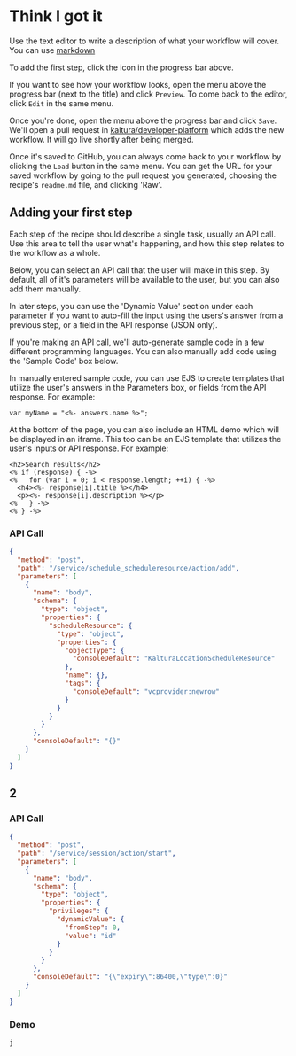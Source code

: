 <!--METADATA
{
  "summary": "4"
}
-->

# Think I got it
Use the text editor to write a description of what your workflow
will cover. You can use
[markdown](https://github.com/adam-p/markdown-here/wiki/Markdown-Cheatsheet)

To add the first step, click the  <i class="fa fa-plus"></i>  icon in the progress bar above.

If you want to see how your workflow looks, open the menu
<code><i class="fa fa-caret-down"></i></code>
above the progress bar (next to the title) and click `Preview`.
To come back to the editor, click `Edit` in the same menu.

Once you're done, open the menu
above the progress bar and click `Save`. We'll open a pull request in
[kaltura/developer-platform](https://github.com/kaltura/developer-platform)
which adds the new workflow. It will go live shortly after being merged.

Once it's saved to GitHub, you can always come back to your workflow by clicking the
`Load` button in the same menu. You can get the URL for your saved workflow
by going to the pull request you generated, choosing the recipe's `readme.md`
file, and clicking 'Raw'.

## Adding your first step
Each step of the recipe should describe a single task, usually an API call.
Use this area to tell the user what's happening, and how this step relates to the
workflow as a whole.

Below, you can select an API call that the user will make in this step.
By default, all of it's parameters will be available to the user, but you can also
add them manually.

In later steps, you can use the 'Dynamic Value' section under each parameter
if you want to auto-fill the input using the users's answer from a previous
step, or a field in the API response (JSON only).

If you're making an API call, we'll auto-generate sample code in a few different
programming languages. You can also manually add code using the 'Sample Code' box below.

In manually entered sample code, you can use EJS to create templates that utilize
the user's answers in the Parameters box, or fields from the API response. For example:

```
var myName = "<%- answers.name %>";
```

At the bottom of the page, you can also include an HTML demo which will be displayed
in an iframe. This too can be an EJS template that utilizes the user's inputs or
API response. For example:

```
<h2>Search results</h2>
<% if (response) { -%>
<%   for (var i = 0; i < response.length; ++i) { -%>
  <h4><%- response[i].title %></h4>
  <p><%- response[i].description %></p>
<%   } -%>
<% } -%>
```

### API Call
```json
{
  "method": "post",
  "path": "/service/schedule_scheduleresource/action/add",
  "parameters": [
    {
      "name": "body",
      "schema": {
        "type": "object",
        "properties": {
          "scheduleResource": {
            "type": "object",
            "properties": {
              "objectType": {
                "consoleDefault": "KalturaLocationScheduleResource"
              },
              "name": {},
              "tags": {
                "consoleDefault": "vcprovider:newrow"
              }
            }
          }
        }
      },
      "consoleDefault": "{}"
    }
  ]
}
```

## 2


### API Call
```json
{
  "method": "post",
  "path": "/service/session/action/start",
  "parameters": [
    {
      "name": "body",
      "schema": {
        "type": "object",
        "properties": {
          "privileges": {
            "dynamicValue": {
              "fromStep": 0,
              "value": "id"
            }
          }
        }
      },
      "consoleDefault": "{\"expiry\":86400,\"type\":0}"
    }
  ]
}
```

### Demo
```html
j
```